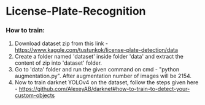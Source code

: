 # License-Plate-Recognition
### How to train:
1. Download dataset zip from this link - https://www.kaggle.com/tustunkok/license-plate-detection/data
2. Create a folder named 'dataset' inside folder 'data' and extract the content of zip into 'dataset' folder.
3. Go to 'data' folder and run the given command on cmd - "python augmentation.py". After augmentation number of images will be 2154.
4. Now to train darknet YOLOv4 on the dataset, follow the steps given here - https://github.com/AlexeyAB/darknet#how-to-train-to-detect-your-custom-objects
